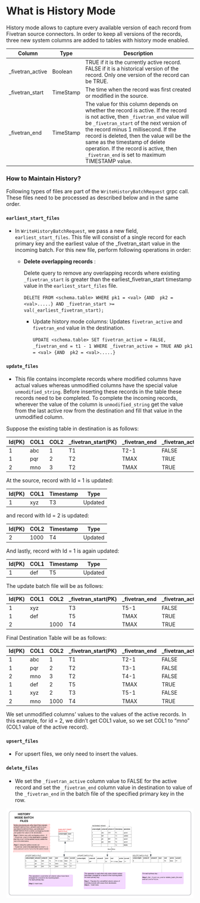 # What is History Mode

History mode allows to capture every available version of each record from Fivetran source connectors.
In order to keep all versions of the records, three new system columns are added to tables with history mode enabled.


Column | Type | Description
--- | --- | ---
_fivetran_active | Boolean | TRUE if it is the currently active record. FALSE if it is a historical version of the record. Only one version of the record can be TRUE.
_fivetran_start | TimeStamp | The time when the record was first created or modified in the source.
_fivetran_end | TimeStamp | The value for this column depends on whether the record is active. If the record is not active, then `_fivetran_end` value will be `_fivetran_start` of the next version of the record minus 1 millisecond. If the record is deleted, then the value will be the same as the timestamp of delete operation. If the record is active, then `_fivetran_end` is set to maximum TIMESTAMP value.


### How to Maintain History?  

Following types of files are part of the `WriteHistoryBatchRequest` grpc call. These files need to be processed as described below and in the same order.  

#### `earliest_start_files`
- In `WriteHistoryBatchRequest`, we pass a new field, `earliest_start_files`. This file will consist of a single record for each primary key and the earliest value of the _fivetran_start value in the incoming batch.
  For this new file, perform following operations in order:
    - **Delete overlapping records** : 
        
      Delete query to remove any overlapping records where existing `_fivetran_start` is greater than the earliest_fivetran_start timestamp value in the `earliest_start_files` file.
  
        `DELETE FROM <schema.table> WHERE pk1 = <val> {AND  pk2 = <val>.....} AND _fivetran_start >= val(_earliest_fivetran_start);`

      - Update history mode columns: Updates `fivetran_active` and `fivetran_end` value in the destination. 
    
        `UPDATE <schema.table> SET fivetran_active = FALSE, _fivetran_end = t1 - 1 WHERE _fivetran_active = TRUE AND pk1 = <val> {AND  pk2 = <val>.....}`

#### `update_files`
- This file contains incomplete records where modified columns have actual values whereas unmodified columns have the special value `unmodified_string`. Before inserting these records in the table these records need to be completed. To complete the incoming records, wherever the value of the column is `unmodified_string` get the value from the last active row from the destination and fill that value in the unmodified column.

Suppose the existing table in destination is as follows:

Id(PK) | COL1 | COL2 | _fivetran_start(PK) | _fivetran_end | _fivetran_active | _fivetran_synced
--- | --- | --- | --- | --- | --- | --- 
1  | abc  | 1  | T1  | T2-1  | FALSE  | T100
1 | pqr | 2 | T2 | TMAX | TRUE | T101
2 | mno | 3 | T2 | TMAX | TRUE | T103


At the source, record with Id = 1 is updated:

Id(PK) | COL1 | Timestamp  | Type
--- | --- | --- | ---
1 | xyz | T3 | Updated



and record with Id = 2 is updated:

Id(PK) |  COL2  | Timestamp  | Type
--- | --- | --- | ---
2 | 1000 | T4 | Updated

And lastly, record with Id = 1 is again updated:

Id(PK) |  COL1  | Timestamp  | Type
--- | --- | --- | ---
1  | def  | T5  | Updated



The update batch file will be as follows:


Id(PK) | COL1  | COL2 | _fivetran_start(PK) | _fivetran_end | _fivetran_active | _fivetran_synced
--- | --- | --- | --- | --- | --- | --- 
1  | xyz | | T3| T5-1 | FALSE | T107
1 | def | | T5 | TMAX | TRUE | T109
2 | | 1000 | T4 | TMAX | TRUE | T108 


Final Destination Table will be as follows:

Id(PK) |  COL1  | COL2 | _fivetran_start(PK) | _fivetran_end | _fivetran_active | _fivetran_synced
--- | --- | --- | --- | --- | --- | ---
1  | abc  | 1  | T1  | T2-1  | FALSE  | T100
1  | pqr | 2 | T2 | T3-1 | FALSE | T101
2  | mno | 3 | T2 | T4-1 | FALSE | T103
1  | def | 2 | T5 | TMAX | TRUE | T109
1  | xyz | 2 | T3 | T5-1 | FALSE | T107
2  | mno | 1000 | T4 | TMAX | TRUE | T108


We set unmodified columns' values to the values of the active records. In this example, for id = 2, we didn’t get COL1 value, so we set COL1 to “mno” (COL1 value of the active record).

#### `upsert_files`
- For upsert files, we only need to insert the values. 


#### `delete_files`
- We set the `_fivetran_active` column value to FALSE for the active record and set the `_fivetran_end` column value in destination to value of the `_fivetran_end` in the batch file of the specified primary key in the row.


![History Mode Batch File](./history_mode.png) 